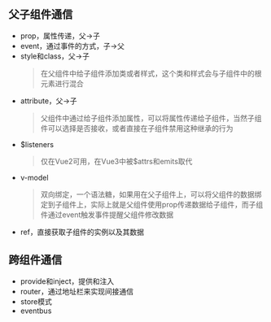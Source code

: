 ## 父子组件通信
- prop，属性传递，父->子
- event，通过事件的方式，子->父
- style和class，父->子
    > 在父组件中给子组件添加类或者样式，这个类和样式会与子组件中的根元素进行混合
- attribute，父->子
    > 父组件中通过给子组件添加属性，可以将属性传递给子组件，当然子组件可以选择是否接收，或者直接在子组件禁用这种继承的行为
- $listeners
    > 仅在Vue2可用，在Vue3中被$attrs和emits取代  
- v-model
    > 双向绑定，一个语法糖，如果用在父子组件上，可以将父组件的数据绑定到子组件上，实际上就是父组件使用prop传递数据给子组件，而子组件通过event触发事件提醒父组件修改数据
- ref，直接获取子组件的实例以及其数据

## 跨组件通信
- provide和inject，提供和注入
- router，通过地址栏来实现间接通信
- store模式
- eventbus

